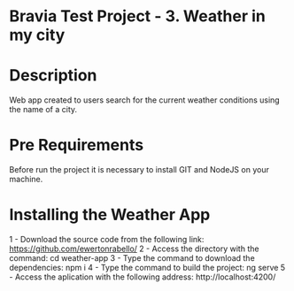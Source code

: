 # Bravia Test Project - 3. Weather in my city

# Description
Web app created to users search for the current weather conditions
using the name of a city.

# Pre Requirements
Before run the project it is necessary to install GIT and NodeJS on your machine.

# Installing the Weather App
1 - Download the source code from the following link: https://github.com/ewertonrabello/
2 - Access the directory with the command: cd weather-app
3 - Type the command to download the dependencies: npm i
4 - Type the command to build the project: ng serve
5 - Access the aplication with the following address: http://localhost:4200/ 
